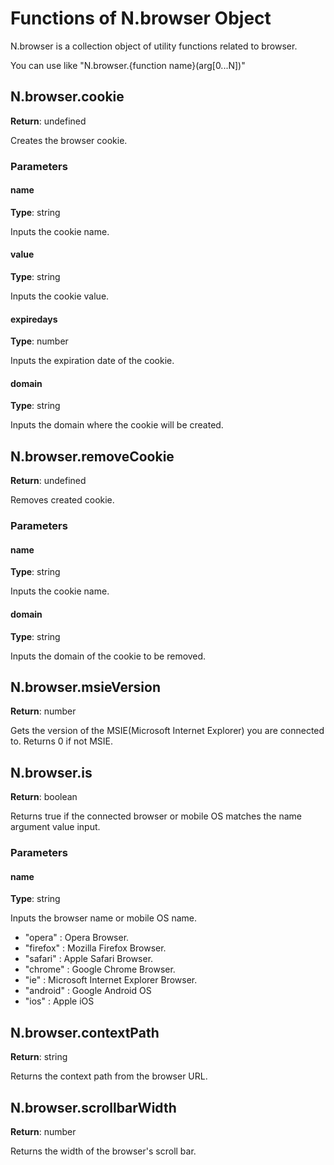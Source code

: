 # Functions of N.browser Object

N.browser is a collection object of utility functions related to browser.

You can use like "N.browser.{function name}(arg[0...N])"

## N.browser.cookie

**Return**: undefined

Creates the browser cookie.

### Parameters

#### name

**Type**: string

Inputs the cookie name.

#### value

**Type**: string

Inputs the cookie value.

#### expiredays

**Type**: number

Inputs the expiration date of the cookie.

#### domain

**Type**: string

Inputs the domain where the cookie will be created.

## N.browser.removeCookie

**Return**: undefined

Removes created cookie.

### Parameters

#### name

**Type**: string

Inputs the cookie name.

#### domain

**Type**: string

Inputs the domain of the cookie to be removed.

## N.browser.msieVersion

**Return**: number

Gets the version of the MSIE(Microsoft Internet Explorer) you are connected to. Returns 0 if not MSIE.

## N.browser.is

**Return**: boolean

Returns true if the connected browser or mobile OS matches the name argument value input.

### Parameters

#### name

**Type**: string

Inputs the browser name or mobile OS name.

- "opera" : Opera Browser.
- "firefox" : Mozilla Firefox Browser.
- "safari" : Apple Safari Browser.
- "chrome" : Google Chrome Browser.
- "ie" : Microsoft Internet Explorer Browser.
- "android" : Google Android OS
- "ios" : Apple iOS

## N.browser.contextPath

**Return**: string

Returns the context path from the browser URL.

## N.browser.scrollbarWidth

**Return**: number

Returns the width of the browser's scroll bar.

